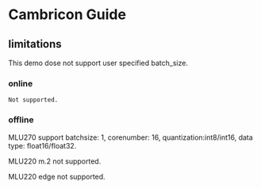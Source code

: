 # Cambricon Guide

## limitations

This demo dose not support user specified batch_size.

### online

    Not supported.

### offline

  MLU270 support batchsize: 1, corenumber: 16, quantization:int8/int16, data type: float16/float32.

  MLU220 m.2 not supported.

  MLU220 edge not supported.
